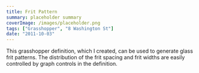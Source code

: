 ```yaml
---
title: Frit Pattern
summary: placeholder summary
coverImage: /images/placeholder.png
tags: ["Grasshopper", "8 Washington St"]
date: "2011-10-03"
---
```


This grasshopper definition, which I created, can be used to generate glass frit patterns. The distribution of the frit spacing and frit widths are easily controlled by graph controls in the definition.

